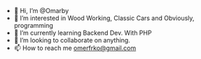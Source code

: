 - 👋 Hi, I’m @Omarby
- 👀 I’m interested in Wood Working, Classic Cars and Obviously, programming
- 🌱 I’m currently learning Backend Dev. With PHP
- 💞️ I’m looking to collaborate on anything.
- 📫 How to reach me omerfrko@gmail.com

<!---
Omarby/Omarby is a ✨ special ✨ repository because its `README.md` (this file) appears on your GitHub profile.
You can click the Preview link to take a look at your changes.
--->
